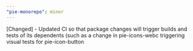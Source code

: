 ```yaml
---
"pie-monorepo": minor
---
```


[Changed] - Updated CI so that package changes will trigger builds and tests of its dependents (such as a change in pie-icons-webc triggering visual tests for pie-icon-button
